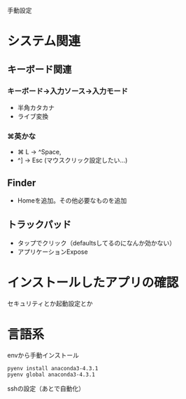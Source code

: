 手動設定

# システム関連
## キーボード関連
### キーボード→入力ソース→入力モード
* 半角カタカナ
* ライブ変換
### ⌘英かな
* ⌘ L -> ^Space,
* ^] -> Esc
(マウスクリック設定したい...)

## Finder
* Homeを追加。その他必要なものを追加

## トラックパッド
* タップでクリック（defaultsしてるのになんか効かない）
* アプリケーションExpose


# インストールしたアプリの確認
セキュリティとか起動設定とか

# 言語系
envから手動インストール
```
pyenv install anaconda3-4.3.1
pyenv global anaconda3-4.3.1
```

sshの設定（あとで自動化）
